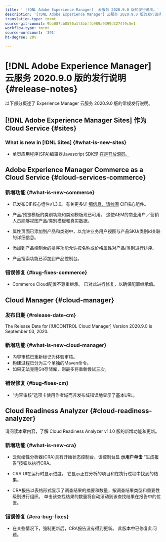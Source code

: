 ```yaml
---
title: ' [!DNL Adobe Experience Manager]  云服务 2020.9.0 版的发行说明。'
description: '[!DNL Adobe Experience Manager] 云服务 2020.9.0 版的发行说明。'
translation-type: tm+mt
source-git-commit: 9bb087cb0570a1f3bbffb989a9399d3274f9c5e1
workflow-type: tm+mt
source-wordcount: '391'
ht-degree: 20%

---
```



# [!DNL Adobe Experience Manager] 云服务 2020.9.0 版的发行说明 {#release-notes}

以下部分概述了 Experience Manager 云服务 2020.9.0 版的常规发行说明。

## [!DNL Adobe Experience Manager Sites] 作为Cloud Service {#sites}

### What is new in [!DNL Sites] {#what-is-new-sites}

* 单页应用程序(SPA)编辑器Javascript SDK现 [在是开放源码。](/help/implementing/developing/spa/reference-materials.md)

## Adobe Experience Manager Commerce as a Cloud Service {#cloud-services-commerce}

### 新增功能 {#what-is-new-commerce}

* 已发布CIF核心组件v1.3.0。有关更多详 [细信息，请参阅](https://github.com/adobe/aem-core-cif-components/releases/tag/core-cif-components-reactor-1.3.0) CIF核心组件。

* 产品/预览模板的类别功能和类别模板现已可用。 这使AEM的商业用户／营销人员能够视图产品/类别模板和真实数据。

* 属性页面已添加到产品和类别中，以允许业务用户视图与产品SKU/类别id关联的详细信息。

* 添加到产品控制台的排序功能允许按名称或价格属性对产品/类别进行排序。

* 产品搜索功能已添加到产品控制台。

### 错误修复 {#bug-fixes-commerce}

* Commerce Cloud配置不尊重继承。 已对此进行修复，以确保配置继承值。

## Cloud Manager {#cloud-manager}

### 发布日期 {#release-date-cm}

The Release Date for [!UICONTROL Cloud Manager] Version 2020.9.0 is September 03, 2020.

### 新增功能 {#what-is-new-cloud-manager}

* 内容审核已重新标记为体验审核。
* 构建过程已分为三个单独的Maven命令。
* 如果无法克隆Git存储库，则最多将重新尝试三次。

### 错误修复 {#bug-fixes-cm}

* “内容审核”选项卡使用作者域而非发布域错误地显示了基本URL。

## Cloud Readiness Analyzer {#cloud-readiness-analyzer}

请阅读本章内容，了解 Cloud Readiness Analyzer v1.1.0 版的新增功能和更新。

### 新增功能 {#what-is-new-cra}

* 云就绪性分析器(CRA)具有开始状态控制台，该控制台显 **示用户单击** “生成报告”按钮以执行CRA。

* CRA UI在运行时显示进度。 它显示正在分析的项目和在执行过程中找到的结果。

* CRA报告以表格形式显示了调查结果的摘要和数量，按调查结果类型和重要性级别进行组织。 单击该查找结果的数量将自动滚动到该查找结果在报告中的位置。

### 错误修复 {#cra-bug-fixes}

* 在某些情况下，强制更新后，CRA报告没有得到更新。 此版本中已修复此问题。

